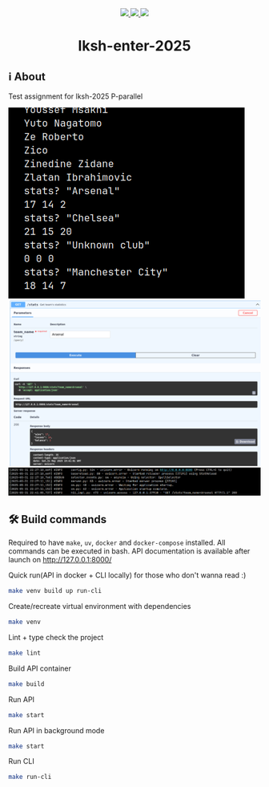 <div align="center">
    <a href="https://github.com/dmkjfs/lksh-enter-2025/blob/dev/LICENSE">
      <img src="https://img.shields.io/github/license/dmkjfs/lksh-enter-2025?label=License&color=purple&style=for-the-badge">
    </a>
    <a href="https://github.com/ilkztsff/lksh-enter-2025/blob/dev/pyproject.toml">
      <img src="https://img.shields.io/badge/python-3.12+-purple?style=for-the-badge">
    </a>
    <a href="https://github.com/dmkjfs/lksh-enter-2025/actions/workflows/check.yml">
      <img src="https://img.shields.io/github/actions/workflow/status/dmkjfs/lksh-enter-2025/check.yml?branch=main&style=for-the-badge&label=linter&color=purple">
    </a>
</div>

<h1 align="center">lksh-enter-2025</h1>

## ℹ️ About

Test assignment for lksh-2025 P-parallel

![CLI](assets/cli.png)
![Swagger](assets/swagger.png)
![API logs](assets/logs.png)


## 🛠 Build commands

Required to have `make`, `uv`, `docker` and `docker-compose` installed.
All commands can be executed in bash. API documentation is available after
launch on http://127.0.0.1:8000/

Quick run(API in docker + CLI locally) for those who don't wanna read :)
```bash
make venv build up run-cli
```

Create/recreate virtual environment with dependencies
```bash
make venv
```

Lint + type check the project
```bash
make lint
```

Build API container 
```bash
make build
```

Run API
```bash
make start
```

Run API in background mode
```bash
make start
```

Run CLI
```bash
make run-cli
```

